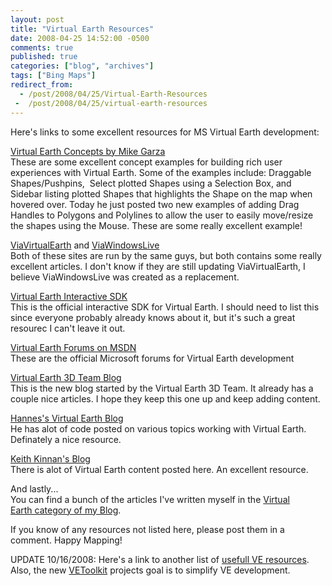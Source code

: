 ```yaml
---
layout: post
title: "Virtual Earth Resources"
date: 2008-04-25 14:52:00 -0500
comments: true
published: true
categories: ["blog", "archives"]
tags: ["Bing Maps"]
redirect_from: 
  - /post/2008/04/25/Virtual-Earth-Resources
 -  /post/2008/04/25/virtual-earth-resources
---
```

<!-- more -->
<p>
Here&#39;s&nbsp;links to&nbsp;some excellent resources&nbsp;for MS&nbsp;Virtual Earth development: 
</p>
<p>
<a href="http://garzilla.net/vemaps/">Virtual Earth Concepts by Mike Garza</a><br />
These are some excellent concept examples&nbsp;for building rich user experiences with Virtual Earth. Some of the examples include: Draggable Shapes/Pushpins,&nbsp; Select plotted Shapes using a Selection Box, and Sidebar listing plotted Shapes that highlights the Shape on the map when hovered over. Today he just posted two new examples of adding Drag Handles to Polygons and Polylines to allow the user to easily move/resize the shapes using the Mouse. These are some really excellent example! 
</p>
<p>
<a href="http://viavirtualearth.com">ViaVirtualEarth</a> and <a href="http://www.viawindowslive.com/VirtualEarth.aspx">ViaWindowsLive</a><br />
Both of these sites are run by the same guys, but both contains some really excellent articles. I don&#39;t know if they are still updating ViaVirtualEarth, I believe ViaWindowsLive was created as a replacement. 
</p>
<p>
<a href="http://dev.live.com/virtualearth/sdk">Virtual Earth Interactive SDK</a><br />
This is the official interactive SDK for Virtual Earth. I should need to list this since everyone probably already knows about it, but it&#39;s such a great resourec I can&#39;t leave it out. 
</p>
<p>
<a href="http://forums.msdn.microsoft.com/en-US/vemapcontroldev/threads/">Virtual Earth Forums on MSDN</a><br />
These are the official Microsoft forums for Virtual Earth development
</p>
<p>
<a href="http://blogs.msdn.com/VirtualEarth3D/">Virtual Earth 3D Team Blog</a><br />
This is the new blog started by the Virtual Earth 3D Team. It already has a couple nice articles. I hope they keep this one up and keep adding content.
</p>
<p>
<a href="http://blogs.msdn.com/VirtualEarth3D/">Hannes&#39;s Virtual Earth Blog</a><br />
He has alot of code posted on various topics working with Virtual Earth. Definately a nice resource.
</p>
<p>
<a href="http://blogs.msdn.com/keithkin/default.aspx">Keith Kinnan&#39;s Blog</a><br />
There is alot of Virtual Earth content posted here. An excellent resource.
</p>
<p>
And lastly...<br />
You can find a bunch of the articles I&#39;ve written myself in the <a href="/category/Virtual-Earth.aspx">Virtual Earth&nbsp;category of my Blog</a>.
</p>
<p>
If you know of any resources not listed here, please post them in a comment. Happy Mapping!
</p>
<p>
UPDATE 10/16/2008: Here&#39;s a link to another list of <a href="http://social.msdn.microsoft.com/Forums/en-US/vemapcontroldev/thread/001db5dc-6fd3-4723-8654-971865ea281e">usefull VE resources</a>. Also, the new <a href="http://codeplex.com/VEToolkit">VEToolkit</a> projects goal is to simplify VE development.
</p>

